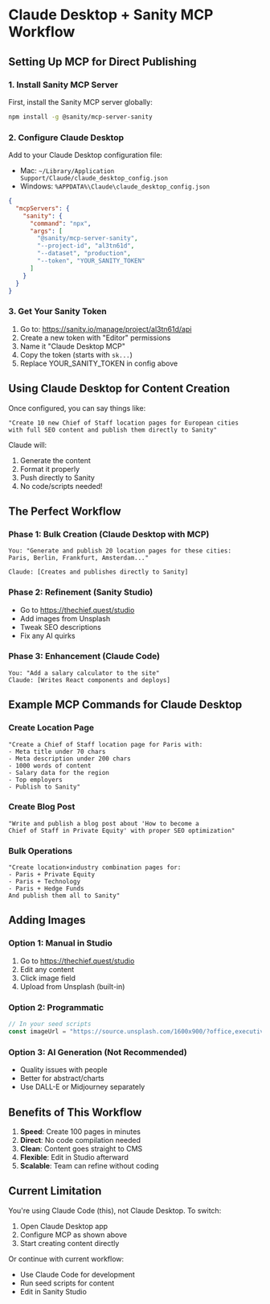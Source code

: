 # Claude Desktop + Sanity MCP Workflow

## Setting Up MCP for Direct Publishing

### 1. Install Sanity MCP Server

First, install the Sanity MCP server globally:

```bash
npm install -g @sanity/mcp-server-sanity
```

### 2. Configure Claude Desktop

Add to your Claude Desktop configuration file:
- Mac: `~/Library/Application Support/Claude/claude_desktop_config.json`
- Windows: `%APPDATA%\Claude\claude_desktop_config.json`

```json
{
  "mcpServers": {
    "sanity": {
      "command": "npx",
      "args": [
        "@sanity/mcp-server-sanity",
        "--project-id", "al3tn61d",
        "--dataset", "production",
        "--token", "YOUR_SANITY_TOKEN"
      ]
    }
  }
}
```

### 3. Get Your Sanity Token

1. Go to: https://sanity.io/manage/project/al3tn61d/api
2. Create a new token with "Editor" permissions
3. Name it "Claude Desktop MCP"
4. Copy the token (starts with `sk...`)
5. Replace YOUR_SANITY_TOKEN in config above

## Using Claude Desktop for Content Creation

Once configured, you can say things like:

```
"Create 10 new Chief of Staff location pages for European cities 
with full SEO content and publish them directly to Sanity"
```

Claude will:
1. Generate the content
2. Format it properly
3. Push directly to Sanity
4. No code/scripts needed!

## The Perfect Workflow

### Phase 1: Bulk Creation (Claude Desktop with MCP)
```
You: "Generate and publish 20 location pages for these cities: 
Paris, Berlin, Frankfurt, Amsterdam..."

Claude: [Creates and publishes directly to Sanity]
```

### Phase 2: Refinement (Sanity Studio)
- Go to https://thechief.quest/studio
- Add images from Unsplash
- Tweak SEO descriptions
- Fix any AI quirks

### Phase 3: Enhancement (Claude Code)
```
You: "Add a salary calculator to the site"
Claude: [Writes React components and deploys]
```

## Example MCP Commands for Claude Desktop

### Create Location Page
```
"Create a Chief of Staff location page for Paris with:
- Meta title under 70 chars
- Meta description under 200 chars
- 1000 words of content
- Salary data for the region
- Top employers
- Publish to Sanity"
```

### Create Blog Post
```
"Write and publish a blog post about 'How to become a 
Chief of Staff in Private Equity' with proper SEO optimization"
```

### Bulk Operations
```
"Create location×industry combination pages for:
- Paris + Private Equity
- Paris + Technology  
- Paris + Hedge Funds
And publish them all to Sanity"
```

## Adding Images

### Option 1: Manual in Studio
1. Go to https://thechief.quest/studio
2. Edit any content
3. Click image field
4. Upload from Unsplash (built-in)

### Option 2: Programmatic
```javascript
// In your seed scripts
const imageUrl = "https://source.unsplash.com/1600x900/?office,executive"
```

### Option 3: AI Generation (Not Recommended)
- Quality issues with people
- Better for abstract/charts
- Use DALL-E or Midjourney separately

## Benefits of This Workflow

1. **Speed**: Create 100 pages in minutes
2. **Direct**: No code compilation needed
3. **Clean**: Content goes straight to CMS
4. **Flexible**: Edit in Studio afterward
5. **Scalable**: Team can refine without coding

## Current Limitation

You're using Claude Code (this), not Claude Desktop. To switch:
1. Open Claude Desktop app
2. Configure MCP as shown above
3. Start creating content directly

Or continue with current workflow:
- Use Claude Code for development
- Run seed scripts for content
- Edit in Sanity Studio